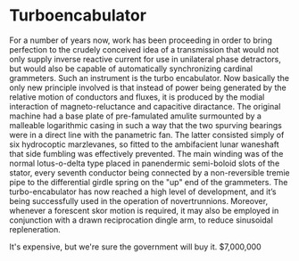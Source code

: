 # Turboencabulator

For a number of years now, work has been proceeding in order to bring perfection to the crudely conceived idea of a transmission that would not only supply inverse reactive current for use in unilateral phase detractors, but would also be capable of automatically synchronizing cardinal grammeters. Such an instrument is the turbo encabulator.
Now basically the only new principle involved is that instead of power being generated by the relative motion of conductors and fluxes, it is produced by the modial interaction of magneto-reluctance and capacitive diractance.
The original machine had a base plate of pre-famulated amulite surmounted by a malleable logarithmic casing in such a way that the two spurving bearings were in a direct line with the panametric fan. The latter consisted simply of six hydrocoptic marzlevanes, so fitted to the ambifacient lunar waneshaft that side fumbling was effectively prevented.
The main winding was of the normal lotus-o-delta type placed in panendermic semi-boloid slots of the stator, every seventh conductor being connected by a non-reversible tremie pipe to the differential girdle spring on the "up" end of the grammeters.
The turbo-encabulator has now reached a high level of development, and it’s being successfully used in the operation of novertrunnions. Moreover, whenever a forescent skor motion is required, it may also be employed in conjunction with a drawn reciprocation dingle arm, to reduce sinusoidal repleneration.

It's expensive, but we're sure the government will buy it. $7,000,000
